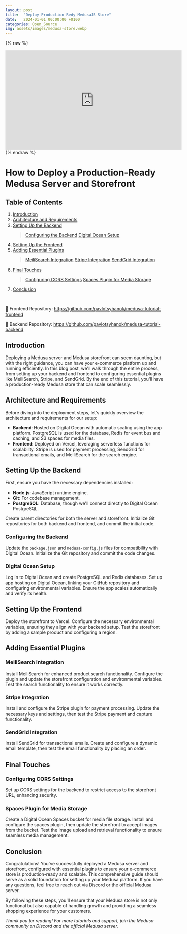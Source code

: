 ```yaml
---
layout: post
title:  "Deploy Production Redy MedusaJS Store"
date:   2024-01-01 00:00:00 +0100
categories: Open_Source
img: assets/images/medusa-store.webp
---
```

{% raw %}
<div class="video-container">
  <iframe width="560" height="315" src="https://www.youtube.com/embed/XjMWSwoAOQc?si=xhDl_aOP8_iC1fT4" frameborder="0" allow="accelerometer; autoplay; encrypted-media; gyroscope; picture-in-picture" allowfullscreen></iframe>
</div>
{% endraw %}

# How to Deploy a Production-Ready Medusa Server and Storefront


## Table of Contents
1. [Introduction](#introduction)
2. [Architecture and Requirements](#architecture-and-requirements)
3. [Setting Up the Backend](#setting-up-the-backend)
    >[Configuring the Backend](#configuring-the-backend)
    >[Digital Ocean Setup](#digital-ocean-setup)
4. [Setting Up the Frontend](#setting-up-the-frontend)
5. [Adding Essential Plugins](#adding-essential-plugins)
   >[MeiliSearch Integration](#meilisearch-integration)
   >[Stripe Integration](#stripe-integration)
   >[SendGrid Integration](#sendgrid-integration)
6. [Final Touches](#final-touches)
   >[Configuring CORS Settings](#configuring-cors-settings)
   >[Spaces Plugin for Media Storage](#spaces-plugin-for-media-storage)
7. [Conclusion](#conclusion)

<br>

🔗 Frontend Repository: https://github.com/pavlotsyhanok/medusa-tutorial-frontend

🔗 Backend Repository: https://github.com/pavlotsyhanok/medusa-tutorial-backend

## Introduction
Deploying a Medusa server and Medusa storefront can seem daunting, but with the right guidance, you can have your e-commerce platform up and running efficiently. In this blog post, we'll walk through the entire process, from setting up your backend and frontend to configuring essential plugins like MeiliSearch, Stripe, and SendGrid. By the end of this tutorial, you'll have a production-ready Medusa store that can scale seamlessly.

## Architecture and Requirements
Before diving into the deployment steps, let's quickly overview the architecture and requirements for our setup:
- **Backend**: Hosted on Digital Ocean with automatic scaling using the app platform. PostgreSQL is used for the database, Redis for event bus and caching, and S3 spaces for media files.
- **Frontend**: Deployed on Vercel, leveraging serverless functions for scalability. Stripe is used for payment processing, SendGrid for transactional emails, and MeiliSearch for the search engine.

## Setting Up the Backend
First, ensure you have the necessary dependencies installed:
- **Node.js**: JavaScript runtime engine.
- **Git**: For codebase management.
- **PostgreSQL**: Database, though we'll connect directly to Digital Ocean PostgreSQL.

Create parent directories for both the server and storefront. Initialize Git repositories for both backend and frontend, and commit the initial code.

### Configuring the Backend
Update the `package.json` and `medusa-config.js` files for compatibility with Digital Ocean. Initialize the Git repository and commit the code changes. 

### Digital Ocean Setup
Log in to Digital Ocean and create PostgreSQL and Redis databases. Set up app hosting on Digital Ocean, linking your GitHub repository and configuring environmental variables. Ensure the app scales automatically and verify its health.

## Setting Up the Frontend
Deploy the storefront to Vercel. Configure the necessary environmental variables, ensuring they align with your backend setup. Test the storefront by adding a sample product and configuring a region.

## Adding Essential Plugins
### MeiliSearch Integration
Install MeiliSearch for enhanced product search functionality. Configure the plugin and update the storefront configuration and environmental variables. Test the search functionality to ensure it works correctly.

### Stripe Integration
Install and configure the Stripe plugin for payment processing. Update the necessary keys and settings, then test the Stripe payment and capture functionality.

### SendGrid Integration
Install SendGrid for transactional emails. Create and configure a dynamic email template, then test the email functionality by placing an order.

## Final Touches
### Configuring CORS Settings
Set up CORS settings for the backend to restrict access to the storefront URL, enhancing security.

### Spaces Plugin for Media Storage
Create a Digital Ocean Spaces bucket for media file storage. Install and configure the spaces plugin, then update the storefront to accept images from the bucket. Test the image upload and retrieval functionality to ensure seamless media management.

## Conclusion
Congratulations! You've successfully deployed a Medusa server and storefront, configured with essential plugins to ensure your e-commerce store is production-ready and scalable. This comprehensive guide should serve as a solid foundation for setting up your Medusa platform. If you have any questions, feel free to reach out via Discord or the official Medusa server.

By following these steps, you'll ensure that your Medusa store is not only functional but also capable of handling growth and providing a seamless shopping experience for your customers.

<em>Thank you for reading! For more tutorials and support, join the Medusa community on Discord and the official Medusa server.</em>
